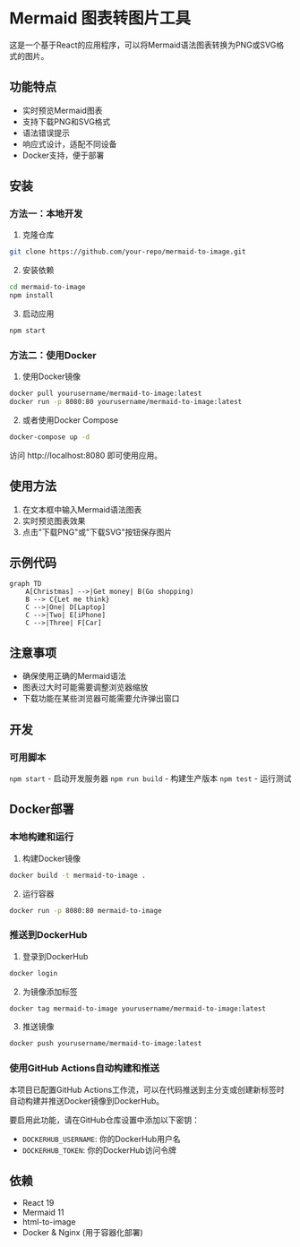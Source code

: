 # Mermaid 图表转图片工具

这是一个基于React的应用程序，可以将Mermaid语法图表转换为PNG或SVG格式的图片。

## 功能特点

- 实时预览Mermaid图表
- 支持下载PNG和SVG格式
- 语法错误提示
- 响应式设计，适配不同设备
- Docker支持，便于部署

## 安装

### 方法一：本地开发

1. 克隆仓库
```bash
git clone https://github.com/your-repo/mermaid-to-image.git
```

2. 安装依赖
```bash
cd mermaid-to-image
npm install
```

3. 启动应用
```bash
npm start
```

### 方法二：使用Docker

1. 使用Docker镜像
```bash
docker pull yourusername/mermaid-to-image:latest
docker run -p 8080:80 yourusername/mermaid-to-image:latest
```

2. 或者使用Docker Compose
```bash
docker-compose up -d
```

访问 http://localhost:8080 即可使用应用。

## 使用方法

1. 在文本框中输入Mermaid语法图表
2. 实时预览图表效果
3. 点击"下载PNG"或"下载SVG"按钮保存图片

## 示例代码

```mermaid
graph TD
    A[Christmas] -->|Get money| B(Go shopping)
    B --> C{Let me think}
    C -->|One| D[Laptop]
    C -->|Two| E[iPhone]
    C -->|Three| F[Car]
```

## 注意事项

- 确保使用正确的Mermaid语法
- 图表过大时可能需要调整浏览器缩放
- 下载功能在某些浏览器可能需要允许弹出窗口

## 开发

### 可用脚本

`npm start` - 启动开发服务器
`npm run build` - 构建生产版本
`npm test` - 运行测试

## Docker部署

### 本地构建和运行

1. 构建Docker镜像
```bash
docker build -t mermaid-to-image .
```

2. 运行容器
```bash
docker run -p 8080:80 mermaid-to-image
```

### 推送到DockerHub

1. 登录到DockerHub
```bash
docker login
```

2. 为镜像添加标签
```bash
docker tag mermaid-to-image yourusername/mermaid-to-image:latest
```

3. 推送镜像
```bash
docker push yourusername/mermaid-to-image:latest
```

### 使用GitHub Actions自动构建和推送

本项目已配置GitHub Actions工作流，可以在代码推送到主分支或创建新标签时自动构建并推送Docker镜像到DockerHub。

要启用此功能，请在GitHub仓库设置中添加以下密钥：
- `DOCKERHUB_USERNAME`: 你的DockerHub用户名
- `DOCKERHUB_TOKEN`: 你的DockerHub访问令牌

## 依赖

- React 19
- Mermaid 11
- html-to-image
- Docker & Nginx (用于容器化部署)
